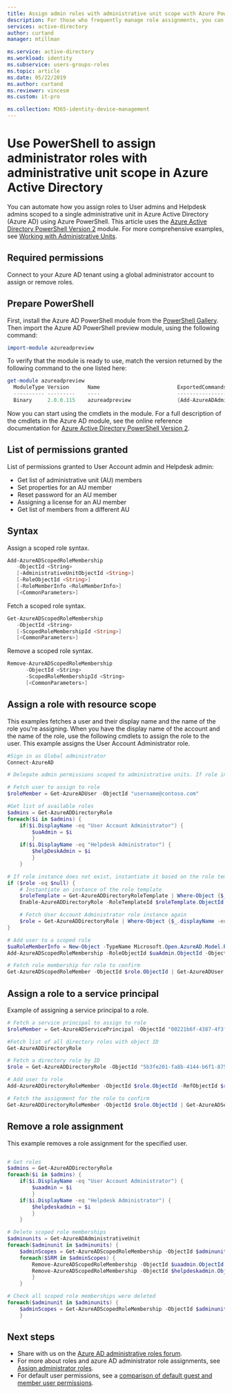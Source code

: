 ```yaml
---
title: Assign admin roles with administrative unit scope with Azure PowerShell - Azure Active Directory | Microsoft Docs
description: For those who frequently manage role assignments, you can now manage members of an Azure AD administrator role with Azure PowerShell.
services: active-directory
author: curtand
manager: mtillman

ms.service: active-directory
ms.workload: identity
ms.subservice: users-groups-roles
ms.topic: article
ms.date: 05/22/2019
ms.author: curtand
ms.reviewer: vincesm
ms.custom: it-pro

ms.collection: M365-identity-device-management
---
```

# Use PowerShell to assign administrator roles with administrative unit scope in Azure Active Directory

You can automate how you assign roles to User admins and Helpdesk admins scoped to a single administrative unit in Azure Active Directory (Azure AD) using Azure PowerShell. This article uses the [Azure Active Directory PowerShell Version 2](https:/docs.microsoft.com/powershell/module/azuread/?view=azureadps-2.0#directory_roles) module. For more comprehensive examples, see [Working with Administrative Units](https://docs.microsoft.com/en-us/powershell/azure/active-directory/working-with-administrative-units?view=azureadps-2.0).

## Required permissions

Connect to your Azure AD tenant using a global administrator account to assign or remove roles.

## Prepare PowerShell

First, install the Azure AD PowerShell module from the [PowerShell Gallery](https://www.powershellgallery.com/packages/AzureADPreview/2.0.0.17). Then import the Azure AD PowerShell preview module, using the following command:

```powershell
import-module azureadpreview
```

To verify that the module is ready to use, match the version returned by the following command to the one listed here:

```powershell
get-module azureadpreview
  ModuleType Version      Name                         ExportedCommands
  ---------- ---------    ----                         ----------------
  Binary     2.0.0.115    azureadpreview               {Add-AzureADAdministrati...}
```

Now you can start using the cmdlets in the module. For a full description of the cmdlets in the Azure AD module, see the online reference documentation for [Azure Active Directory PowerShell Version 2](https://docs.microsoft.com/powershell/module/azuread/?view=azureadps-2.0#directory_roles).

## List of permissions granted

List of permissions granted to User Account admin and Helpdesk admin:

* Get list of administrative unit (AU) members
* Set properties for an AU member
* Reset password for an AU member
* Assigning a license for an AU member
* Get list of members from a different AU

## Syntax

Assign a scoped role syntax.

```powershell
Add-AzureADScopedRoleMembership
   -ObjectId <String>
   [-AdministrativeUnitObjectId <String>]
   [-RoleObjectId <String>]
   [-RoleMemberInfo <RoleMemberInfo>]
   [<CommonParameters>]
```

Fetch a scoped role syntax.

```powershell
Get-AzureADScopedRoleMembership
   -ObjectId <String>
   [-ScopedRoleMembershipId <String>]
   [<CommonParameters>]
```

Remove a scoped role syntax.

```powershell
Remove-AzureADScopedRoleMembership
      -ObjectId <String>
      -ScopedRoleMembershipId <String>
      [<CommonParameters>]
```

## Assign a role with resource scope

This examples fetches a user and their display name and the name of the role you're assigning. When you have the display name of the account and the name of the role, use the following cmdlets to assign the role to the user. This example assigns the User Account Administrator role.

``` PowerShell
#Sign in as Global administrator
Connect-AzureAD

# Delegate admin permissions scoped to administrative units. If role instance does not exist, instantiate it based on the role template.

# Fetch user to assign to role
$roleMember = Get-AzureADUser -ObjectId "username@contoso.com"

#Get list of available roles
$admins = Get-AzureADDirectoryRole
foreach($i in $admins) {
    if($i.DisplayName -eq "User Account Administrator") {
        $uaAdmin = $i
        }
    if($i.DisplayName -eq "Helpdesk Administrator") {
        $helpDeskAdmin = $i
        }
    }

# If role instance does not exist, instantiate it based on the role template
if ($role -eq $null) {
    # Instantiate an instance of the role template
    $roleTemplate = Get-AzureADDirectoryRoleTemplate | Where-Object {$_.displayName -eq 'User Account Administrator'}
    Enable-AzureADDirectoryRole -RoleTemplateId $roleTemplate.ObjectId

    # Fetch User Account Administrator role instance again
    $role = Get-AzureADDirectoryRole | Where-Object {$_.displayName -eq 'User Account Administrator'}
}

# Add user to a scoped role
$uaRoleMemberInfo = New-Object -TypeName Microsoft.Open.AzureAD.Model.RoleMemberInfo -Property @{ ObjectId =  $yourAdminUnit.ObjectId }
Add-AzureADScopedRoleMembership -RoleObjectId $uaAdmin.ObjectId -ObjectId $ourAdminUnit.ObjectId -RoleMemberInfo $uaRoleMemberInfo

# Fetch role membership for role to confirm
Get-AzureADScopedRoleMember -ObjectId $role.ObjectId | Get-AzureADUser
```

## Assign a role to a service principal

Example of assigning a service principal to a role.

```powershell
# Fetch a service principal to assign to role
$roleMember = Get-AzureADServicePrincipal -ObjectId "00221b6f-4387-4f3f-aa85-34316ad7f956"

#Fetch list of all directory roles with object ID
Get-AzureADDirectoryRole

# Fetch a directory role by ID
$role = Get-AzureADDirectoryRole -ObjectId "5b3fe201-fa8b-4144-b6f1-875829ff7543"

# Add user to role
Add-AzureADDirectoryRoleMember -ObjectId $role.ObjectId -RefObjectId $roleMember.ObjectId

# Fetch the assignment for the role to confirm
Get-AzureADDirectoryRoleMember -ObjectId $role.ObjectId | Get-AzureADServicePrincipal
```

## Remove a role assignment

This example removes a role assignment for the specified user.

``` PowerShell

# Get roles
$admins = Get-AzureADDirectoryRole
foreach($i in $admins) {
    if($i.DisplayName -eq "User Account Administrator") {
        $uaadmin = $i
        }
    if($i.DisplayName -eq "Helpdesk Administrator") {
        $helpdeskadmin = $i
        }
    }

# Delete scoped role memberships
$adminunits = Get-AzureADAdministrativeUnit
foreach($adminunit in $adminunits) {
    $adminScopes = Get-AzureADScopedRoleMembership -ObjectId $adminunit.ObjectId
    foreach($SRM in $adminScopes) {
        Remove-AzureADScopedRoleMembership -ObjectId $uaadmin.ObjectId -ScopedRoleMembershipId $SRM.Id
        Remove-AzureADScopedRoleMembership -ObjectId $helpdeskadmin.ObjectId -ScopedRoleMembershipId $SRM.Id
        }
    }

# Check all scoped role memberships were deleted
foreach($adminunit in $adminunits) {
    $adminScopes = Get-AzureADScopedRoleMembership -ObjectId $adminunit.ObjectId
    }
```

## Next steps

* Share with us on the [Azure AD administrative roles forum](https://feedback.azure.com/forums/169401-azure-active-directory?category_id=166032).
* For more about roles and azure AD administrator role assignments, see [Assign administrator roles](directory-assign-admin-roles.md).
* For default user permissions, see a [comparison of default guest and member user permissions](../fundamentals/users-default-permissions.md).
